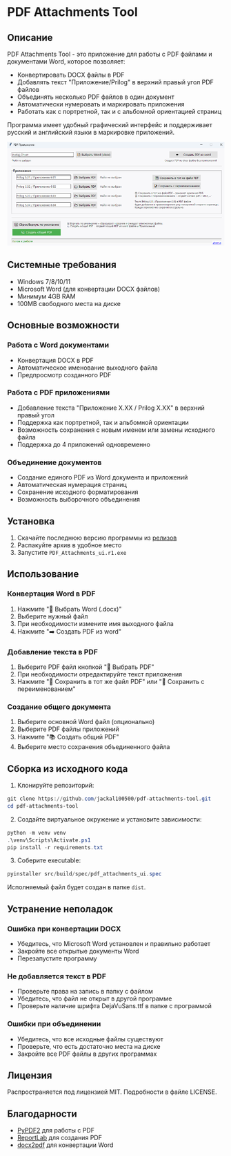 # PDF Attachments Tool

## Описание
PDF Attachments Tool - это приложение для работы с PDF файлами и документами Word, которое позволяет:

- Конвертировать DOCX файлы в PDF
- Добавлять текст "Приложение/Prilog" в верхний правый угол PDF файлов
- Объединять несколько PDF файлов в один документ
- Автоматически нумеровать и маркировать приложения
- Работать как с портретной, так и с альбомной ориентацией страниц

Программа имеет удобный графический интерфейс и поддерживает русский и английский языки в маркировке приложений.

![Интерфейс программы PDF Attachments Tool](assets/screenshot.r1.png)

## Системные требования

- Windows 7/8/10/11
- Microsoft Word (для конвертации DOCX файлов)
- Минимум 4GB RAM
- 100MB свободного места на диске

## Основные возможности

### Работа с Word документами
- Конвертация DOCX в PDF
- Автоматическое именование выходного файла
- Предпросмотр созданного PDF

### Работа с PDF приложениями
- Добавление текста "Приложение X.XX / Prilog X.XX" в верхний правый угол
- Поддержка как портретной, так и альбомной ориентации
- Возможность сохранения с новым именем или замены исходного файла
- Поддержка до 4 приложений одновременно

### Объединение документов
- Создание единого PDF из Word документа и приложений
- Автоматическая нумерация страниц
- Сохранение исходного форматирования
- Возможность выборочного объединения

## Установка
1. Скачайте последнюю версию программы из [релизов](https://github.com/jackal100500/pdf-attachments-tool/releases)
2. Распакуйте архив в удобное место
3. Запустите `PDF_Attachments_ui.r1.exe`

## Использование

### Конвертация Word в PDF
1. Нажмите "📄 Выбрать Word (.docx)"
2. Выберите нужный файл
3. При необходимости измените имя выходного файла
4. Нажмите "➡️ Создать PDF из word"

### Добавление текста в PDF
1. Выберите PDF файл кнопкой "📂 Выбрать PDF"
2. При необходимости отредактируйте текст приложения
3. Нажмите "💾 Сохранить в тот же файл PDF" или "📝 Сохранить с переименованием"

### Создание общего документа
1. Выберите основной Word файл (опционально)
2. Выберите PDF файлы приложений
3. Нажмите "📚 Создать общий PDF"
4. Выберите место сохранения объединенного файла

## Сборка из исходного кода

1. Клонируйте репозиторий:
```powershell
git clone https://github.com/jackal100500/pdf-attachments-tool.git
cd pdf-attachments-tool
```

2. Создайте виртуальное окружение и установите зависимости:
```powershell
python -m venv venv
.\venv\Scripts\Activate.ps1
pip install -r requirements.txt
```

3. Соберите executable:
```powershell
pyinstaller src/build/spec/pdf_attachments_ui.spec
```

Исполняемый файл будет создан в папке `dist`.

## Устранение неполадок

### Ошибка при конвертации DOCX
- Убедитесь, что Microsoft Word установлен и правильно работает
- Закройте все открытые документы Word
- Перезапустите программу

### Не добавляется текст в PDF
- Проверьте права на запись в папку с файлом
- Убедитесь, что файл не открыт в другой программе
- Проверьте наличие шрифта DejaVuSans.ttf в папке с программой

### Ошибки при объединении
- Убедитесь, что все исходные файлы существуют
- Проверьте, что есть достаточно места на диске
- Закройте все PDF файлы в других программах

## Лицензия
Распространяется под лицензией MIT. Подробности в файле LICENSE.

## Благодарности
- [PyPDF2](https://pypdf2.readthedocs.io/) для работы с PDF
- [ReportLab](https://www.reportlab.com/) для создания PDF
- [docx2pdf](https://github.com/AlJohri/docx2pdf) для конвертации Word